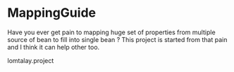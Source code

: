 # MappingGuide

Have you ever get pain to mapping huge set of properties from multiple source of bean to fill into single bean ?
This project is started from that pain and I think it can help other too.

lomtalay.project

